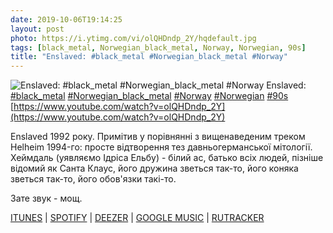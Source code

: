 ```yaml
---
date: 2019-10-06T19:14:25
layout: post
photo: https://i.ytimg.com/vi/olQHDndp_2Y/hqdefault.jpg
tags: [black_metal, Norwegian_black_metal, Norway, Norwegian, 90s]
title: "Enslaved: #black_metal #Norwegian_black_metal #Norway"
---
```

![Enslaved: #black_metal #Norwegian_black_metal #Norway](https://i.ytimg.com/vi/olQHDndp_2Y/hqdefault.jpg)
Enslaved: [#black_metal](/tags/#black_metal) [#Norwegian_black_metal](/tags/#Norwegian_black_metal) [#Norway](/tags/#Norway) [#Norwegian](/tags/#Norwegian) [#90s](/tags/#90s) [https://www.youtube.com/watch?v=olQHDndp_2Y](https://www.youtube.com/watch?v=olQHDndp_2Y)

Enslaved 1992 року. Примітив у порівнянні з вищенаведеним треком Helheim 1994-го: просте відтворення тез давньогерманської мітології. Хеймдаль (уявляємо Ідріса Ельбу) - білий ас, батько всіх людей, пізніше відомий як Санта Клаус, його дружина зветься так-то, його коняка зветься так-то, його обов&#39;язки такі-то.

Зате звук - мощ.

[ITUNES](https://music.apple.com/us/album/yggdrasill/673995986) \| [SPOTIFY](https://open.spotify.com/album/1B5HzrwnYTpqqt3F02zadr) \| [DEEZER](https://www.deezer.com/album/6775201?utm_source=deezer&amp;utm_content=album-6775201&amp;utm_term=1601611822_1570378148&amp;utm_medium=web) \| [GOOGLE MUSIC](https://play.google.com/music/m/Bn6bhhpyg6fsrr47kh5iwzmuc2i?t=Yggdrasill_-_Enslaved) \| [RUTRACKER](https://rutracker.org/forum/viewtopic.php?t=3410807)